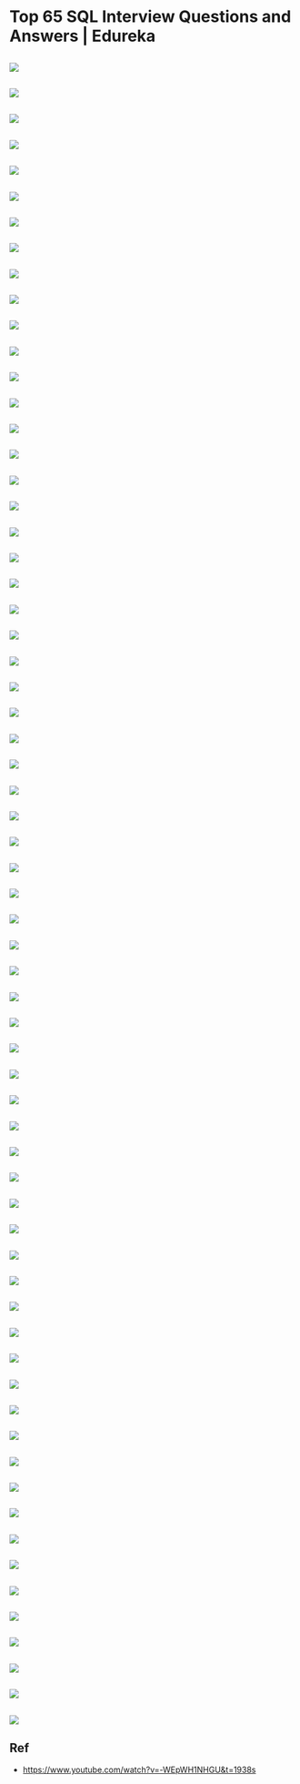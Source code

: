 # Top 65 SQL Interview Questions and Answers | Edureka

##
![](https://github.com/shamy1st/sql-interview-edureka/blob/main/images/q1.png)

##
![](https://github.com/shamy1st/sql-interview-edureka/blob/main/images/q2.png)

##
![](https://github.com/shamy1st/sql-interview-edureka/blob/main/images/q3.png)

##
![](https://github.com/shamy1st/sql-interview-edureka/blob/main/images/q4.png)

##
![](https://github.com/shamy1st/sql-interview-edureka/blob/main/images/q5.png)

##
![](https://github.com/shamy1st/sql-interview-edureka/blob/main/images/q6.png)

##
![](https://github.com/shamy1st/sql-interview-edureka/blob/main/images/q7.png)

##
![](https://github.com/shamy1st/sql-interview-edureka/blob/main/images/q8.png)

##
![](https://github.com/shamy1st/sql-interview-edureka/blob/main/images/q9.png)

##
![](https://github.com/shamy1st/sql-interview-edureka/blob/main/images/q10.png)

##
![](https://github.com/shamy1st/sql-interview-edureka/blob/main/images/q1.png)

##
![](https://github.com/shamy1st/sql-interview-edureka/blob/main/images/q2.png)

##
![](https://github.com/shamy1st/sql-interview-edureka/blob/main/images/q3.png)

##
![](https://github.com/shamy1st/sql-interview-edureka/blob/main/images/q4.png)

##
![](https://github.com/shamy1st/sql-interview-edureka/blob/main/images/q5.png)

##
![](https://github.com/shamy1st/sql-interview-edureka/blob/main/images/q6.png)

##
![](https://github.com/shamy1st/sql-interview-edureka/blob/main/images/q7.png)

##
![](https://github.com/shamy1st/sql-interview-edureka/blob/main/images/q8.png)

##
![](https://github.com/shamy1st/sql-interview-edureka/blob/main/images/q9.png)

##
![](https://github.com/shamy1st/sql-interview-edureka/blob/main/images/q10.png)

##
![](https://github.com/shamy1st/sql-interview-edureka/blob/main/images/q1.png)

##
![](https://github.com/shamy1st/sql-interview-edureka/blob/main/images/q2.png)

##
![](https://github.com/shamy1st/sql-interview-edureka/blob/main/images/q3.png)

##
![](https://github.com/shamy1st/sql-interview-edureka/blob/main/images/q4.png)

##
![](https://github.com/shamy1st/sql-interview-edureka/blob/main/images/q5.png)

##
![](https://github.com/shamy1st/sql-interview-edureka/blob/main/images/q6.png)

##
![](https://github.com/shamy1st/sql-interview-edureka/blob/main/images/q7.png)

##
![](https://github.com/shamy1st/sql-interview-edureka/blob/main/images/q8.png)

##
![](https://github.com/shamy1st/sql-interview-edureka/blob/main/images/q9.png)

##
![](https://github.com/shamy1st/sql-interview-edureka/blob/main/images/q10.png)

##
![](https://github.com/shamy1st/sql-interview-edureka/blob/main/images/q1.png)

##
![](https://github.com/shamy1st/sql-interview-edureka/blob/main/images/q2.png)

##
![](https://github.com/shamy1st/sql-interview-edureka/blob/main/images/q3.png)

##
![](https://github.com/shamy1st/sql-interview-edureka/blob/main/images/q4.png)

##
![](https://github.com/shamy1st/sql-interview-edureka/blob/main/images/q5.png)

##
![](https://github.com/shamy1st/sql-interview-edureka/blob/main/images/q6.png)

##
![](https://github.com/shamy1st/sql-interview-edureka/blob/main/images/q7.png)

##
![](https://github.com/shamy1st/sql-interview-edureka/blob/main/images/q8.png)

##
![](https://github.com/shamy1st/sql-interview-edureka/blob/main/images/q9.png)

##
![](https://github.com/shamy1st/sql-interview-edureka/blob/main/images/q10.png)

##
![](https://github.com/shamy1st/sql-interview-edureka/blob/main/images/q1.png)

##
![](https://github.com/shamy1st/sql-interview-edureka/blob/main/images/q2.png)

##
![](https://github.com/shamy1st/sql-interview-edureka/blob/main/images/q3.png)

##
![](https://github.com/shamy1st/sql-interview-edureka/blob/main/images/q4.png)

##
![](https://github.com/shamy1st/sql-interview-edureka/blob/main/images/q5.png)

##
![](https://github.com/shamy1st/sql-interview-edureka/blob/main/images/q6.png)

##
![](https://github.com/shamy1st/sql-interview-edureka/blob/main/images/q7.png)

##
![](https://github.com/shamy1st/sql-interview-edureka/blob/main/images/q8.png)

##
![](https://github.com/shamy1st/sql-interview-edureka/blob/main/images/q9.png)

##
![](https://github.com/shamy1st/sql-interview-edureka/blob/main/images/q10.png)

##
![](https://github.com/shamy1st/sql-interview-edureka/blob/main/images/q1.png)

##
![](https://github.com/shamy1st/sql-interview-edureka/blob/main/images/q2.png)

##
![](https://github.com/shamy1st/sql-interview-edureka/blob/main/images/q3.png)

##
![](https://github.com/shamy1st/sql-interview-edureka/blob/main/images/q4.png)

##
![](https://github.com/shamy1st/sql-interview-edureka/blob/main/images/q5.png)

##
![](https://github.com/shamy1st/sql-interview-edureka/blob/main/images/q6.png)

##
![](https://github.com/shamy1st/sql-interview-edureka/blob/main/images/q7.png)

##
![](https://github.com/shamy1st/sql-interview-edureka/blob/main/images/q8.png)

##
![](https://github.com/shamy1st/sql-interview-edureka/blob/main/images/q9.png)

##
![](https://github.com/shamy1st/sql-interview-edureka/blob/main/images/q10.png)

##
![](https://github.com/shamy1st/sql-interview-edureka/blob/main/images/q1.png)

##
![](https://github.com/shamy1st/sql-interview-edureka/blob/main/images/q2.png)

##
![](https://github.com/shamy1st/sql-interview-edureka/blob/main/images/q3.png)

##
![](https://github.com/shamy1st/sql-interview-edureka/blob/main/images/q4.png)

##
![](https://github.com/shamy1st/sql-interview-edureka/blob/main/images/q5.png)

## Ref
* https://www.youtube.com/watch?v=-WEpWH1NHGU&t=1938s
